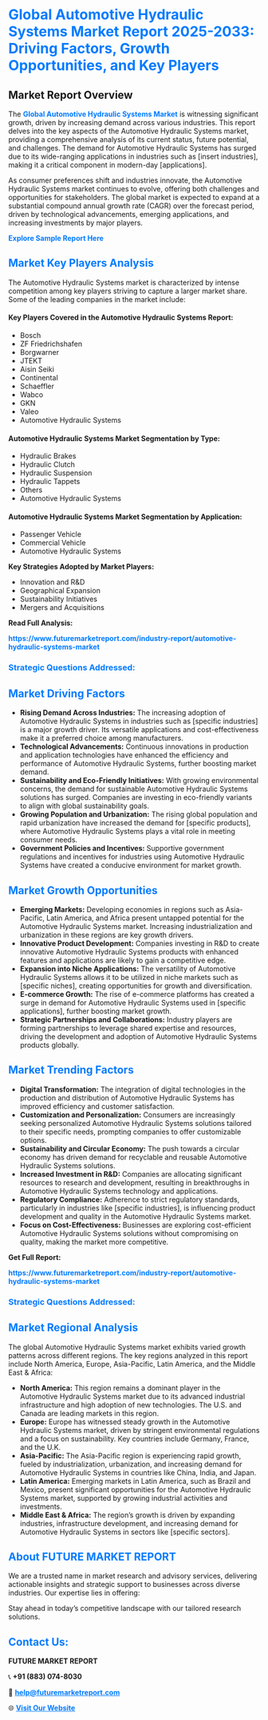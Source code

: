 <h1 style="color: #007BFF;">Global Automotive Hydraulic Systems Market Report 2025-2033: Driving Factors, Growth Opportunities, and Key Players</h1>

<section id="overview">
<h2>Market Report Overview</h2>
<p>The <a href="https://www.futuremarketreport.com/industry-report/automotive-hydraulic-systems-market" style="color: #007BFF; text-decoration: none;"><strong>Global Automotive Hydraulic Systems Market</strong></a> is witnessing significant growth, driven by increasing demand across various industries. This report delves into the key aspects of the Automotive Hydraulic Systems market, providing a comprehensive analysis of its current status, future potential, and challenges. The demand for Automotive Hydraulic Systems has surged due to its wide-ranging applications in industries such as [insert industries], making it a critical component in modern-day [applications].</p>
<p>As consumer preferences shift and industries innovate, the Automotive Hydraulic Systems market continues to evolve, offering both challenges and opportunities for stakeholders. The global market is expected to expand at a substantial compound annual growth rate (CAGR) over the forecast period, driven by technological advancements, emerging applications, and increasing investments by major players.</p>
</section>

<section id="overview">
<p><a href="https://www.futuremarketreport.com/request-sample/reportId=100308" style="color: #007BFF; text-decoration: none;"><strong>Explore Sample Report Here</strong></a></p>
</section>

<section id="key-players">
<h2 style="color: #007BFF;">Market Key Players Analysis</h2>
<p>The Automotive Hydraulic Systems market is characterized by intense competition among key players striving to capture a larger market share. Some of the leading companies in the market include:</p>
<h4>Key Players Covered in the Automotive Hydraulic Systems Report:</h4>
<ul><li>Bosch</li><li>ZF Friedrichshafen</li><li>Borgwarner</li><li>JTEKT</li><li>Aisin Seiki</li><li>Continental</li><li>Schaeffler</li><li>Wabco</li><li>GKN</li><li>Valeo</li><li>Automotive Hydraulic Systems</li></ul>
<h4>Automotive Hydraulic Systems Market Segmentation by Type:</h4>
<ul><li>Hydraulic Brakes</li><li>Hydraulic Clutch</li><li>Hydraulic Suspension</li><li>Hydraulic Tappets</li><li>Others</li><li>Automotive Hydraulic Systems</li></ul>

<h4>Automotive Hydraulic Systems Market Segmentation by Application:</h4>
<ul><li>Passenger Vehicle</li><li>Commercial Vehicle</li><li>Automotive Hydraulic Systems</li></ul>
<p><strong>Key Strategies Adopted by Market Players:</strong></p>
<ul>
<li>Innovation and R&D</li>
<li>Geographical Expansion</li>
<li>Sustainability Initiatives</li>
<li>Mergers and Acquisitions</li>
</ul>
</section>

<section>
<p><strong>Read Full Analysis: </strong></p><a href="https://www.futuremarketreport.com/industry-report/automotive-hydraulic-systems-market" style="color: #007BFF; text-decoration: none;"><strong>https://www.futuremarketreport.com/industry-report/automotive-hydraulic-systems-market</strong></a>
<h3 style="color: #007BFF;">Strategic Questions Addressed:</h3>
</section>

<section id="driving-factors">
<h2 style="color: #007BFF;">Market Driving Factors</h2>
<ul>
<li><strong>Rising Demand Across Industries:</strong> The increasing adoption of Automotive Hydraulic Systems in industries such as [specific industries] is a major growth driver. Its versatile applications and cost-effectiveness make it a preferred choice among manufacturers.</li>
<li><strong>Technological Advancements:</strong> Continuous innovations in production and application technologies have enhanced the efficiency and performance of Automotive Hydraulic Systems, further boosting market demand.</li>
<li><strong>Sustainability and Eco-Friendly Initiatives:</strong> With growing environmental concerns, the demand for sustainable Automotive Hydraulic Systems solutions has surged. Companies are investing in eco-friendly variants to align with global sustainability goals.</li>
<li><strong>Growing Population and Urbanization:</strong> The rising global population and rapid urbanization have increased the demand for [specific products], where Automotive Hydraulic Systems plays a vital role in meeting consumer needs.</li>
<li><strong>Government Policies and Incentives:</strong> Supportive government regulations and incentives for industries using Automotive Hydraulic Systems have created a conducive environment for market growth.</li>
</ul>
</section>

<section id="growth-opportunities">
<h2 style="color: #007BFF;">Market Growth Opportunities</h2>
<ul>
<li><strong>Emerging Markets:</strong> Developing economies in regions such as Asia-Pacific, Latin America, and Africa present untapped potential for the Automotive Hydraulic Systems market. Increasing industrialization and urbanization in these regions are key growth drivers.</li>
<li><strong>Innovative Product Development:</strong> Companies investing in R&D to create innovative Automotive Hydraulic Systems products with enhanced features and applications are likely to gain a competitive edge.</li>
<li><strong>Expansion into Niche Applications:</strong> The versatility of Automotive Hydraulic Systems allows it to be utilized in niche markets such as [specific niches], creating opportunities for growth and diversification.</li>
<li><strong>E-commerce Growth:</strong> The rise of e-commerce platforms has created a surge in demand for Automotive Hydraulic Systems used in [specific applications], further boosting market growth.</li>
<li><strong>Strategic Partnerships and Collaborations:</strong> Industry players are forming partnerships to leverage shared expertise and resources, driving the development and adoption of Automotive Hydraulic Systems products globally.</li>
</ul>
</section>

<section id="trending-factors">
<h2 style="color: #007BFF;">Market Trending Factors</h2>
<ul>
<li><strong>Digital Transformation:</strong> The integration of digital technologies in the production and distribution of Automotive Hydraulic Systems has improved efficiency and customer satisfaction.</li>
<li><strong>Customization and Personalization:</strong> Consumers are increasingly seeking personalized Automotive Hydraulic Systems solutions tailored to their specific needs, prompting companies to offer customizable options.</li>
<li><strong>Sustainability and Circular Economy:</strong> The push towards a circular economy has driven demand for recyclable and reusable Automotive Hydraulic Systems solutions.</li>
<li><strong>Increased Investment in R&D:</strong> Companies are allocating significant resources to research and development, resulting in breakthroughs in Automotive Hydraulic Systems technology and applications.</li>
<li><strong>Regulatory Compliance:</strong> Adherence to strict regulatory standards, particularly in industries like [specific industries], is influencing product development and quality in the Automotive Hydraulic Systems market.</li>
<li><strong>Focus on Cost-Effectiveness:</strong> Businesses are exploring cost-efficient Automotive Hydraulic Systems solutions without compromising on quality, making the market more competitive.</li>
</ul>
</section>

<section>
<p><strong>Get Full Report: </strong></p><a href="https://www.futuremarketreport.com/industry-report/automotive-hydraulic-systems-market" style="color: #007BFF; text-decoration: none;"><strong>https://www.futuremarketreport.com/industry-report/automotive-hydraulic-systems-market</strong></a>
<h3 style="color: #007BFF;">Strategic Questions Addressed:</h3>
</section>


<section id="regional-analysis">
<h2 style="color: #007BFF;">Market Regional Analysis</h2>
<p>The global Automotive Hydraulic Systems market exhibits varied growth patterns across different regions. The key regions analyzed in this report include North America, Europe, Asia-Pacific, Latin America, and the Middle East & Africa:</p>
<ul>
<li><strong>North America:</strong> This region remains a dominant player in the Automotive Hydraulic Systems market due to its advanced industrial infrastructure and high adoption of new technologies. The U.S. and Canada are leading markets in this region.</li>
<li><strong>Europe:</strong> Europe has witnessed steady growth in the Automotive Hydraulic Systems market, driven by stringent environmental regulations and a focus on sustainability. Key countries include Germany, France, and the U.K.</li>
<li><strong>Asia-Pacific:</strong> The Asia-Pacific region is experiencing rapid growth, fueled by industrialization, urbanization, and increasing demand for Automotive Hydraulic Systems in countries like China, India, and Japan.</li>
<li><strong>Latin America:</strong> Emerging markets in Latin America, such as Brazil and Mexico, present significant opportunities for the Automotive Hydraulic Systems market, supported by growing industrial activities and investments.</li>
<li><strong>Middle East & Africa:</strong> The region’s growth is driven by expanding industries, infrastructure development, and increasing demand for Automotive Hydraulic Systems in sectors like [specific sectors].</li>
</ul>
</section>

<footer>
<h2 style="color: #007BFF;">About FUTURE MARKET REPORT</h2>
<p>We are a trusted name in market research and advisory services, delivering actionable insights and strategic support to businesses across diverse industries. Our expertise lies in offering:</p>

<p>Stay ahead in today’s competitive landscape with our tailored research solutions.</p>

<h2 style="color: #007BFF;">Contact Us:</h2>
<p><strong>FUTURE MARKET REPORT</strong></p>
<p>📞 <strong>+91 (883) 074-8030</strong></p>
<p>📧 <strong><a href="mailto:help@futuremarketreport.com" style="color: #007BFF;">help@futuremarketreport.com</a></strong></p>
<p>🌐 <strong><a href="https://www.futuremarketreport.com/" style="color: #007BFF;">Visit Our Website</a></strong></p>
</footer>